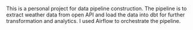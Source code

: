 This is a personal project for data pipeline construction. The pipeline is to extract weather data from open API and load the data into dbt for further transformation and analytics. I used Airflow to orchestrate the pipeline.
